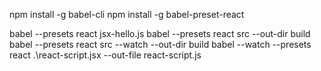 npm install -g babel-cli
npm install -g babel-preset-react

babel --presets react jsx-hello.js
babel --presets react src --out-dir build
babel --presets react src --watch --out-dir build
babel --watch --presets react .\react-script.jsx --out-file react-script.js
